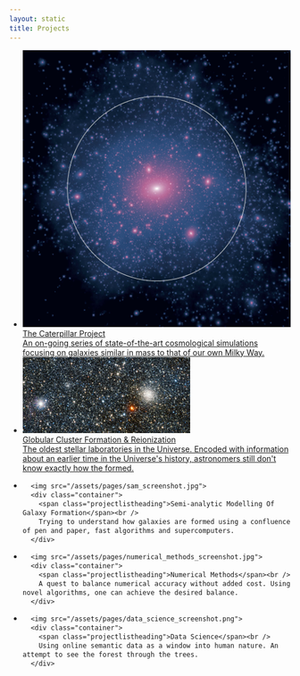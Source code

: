 ```yaml
---
layout: static
title: Projects
---
```


<ul class="projectlist">
  <li>
  <a href="http://brendangriffen.com/caterpillar/">
      <img src="/assets/caterpillar/Cat10.jpg">
      <div class="container">
        <span class="projectlistheading">The Caterpillar Project</span><br />
        An on-going series of state-of-the-art cosmological simulations focusing on galaxies similar in mass to that of our own Milky Way.
      </div>
  </a>
  </li>  
  <li>
  <a href="http://brendangriffen.com/globular/">
      <img src="/assets/pages/gc_screenshot.jpg">
      <div class="container">
        <span class="projectlistheading">Globular Cluster Formation & Reionization</span><br />
        The oldest stellar laboratories in the Universe. Encoded with information about an earlier time in the Universe's history, astronomers still don't know exactly how the formed.
      </div>
  </a>
  </li>
  <li>
  
      <img src="/assets/pages/sam_screenshot.jpg">
      <div class="container">
        <span class="projectlistheading">Semi-analytic Modelling Of Galaxy Formation</span><br />
        Trying to understand how galaxies are formed using a confluence of pen and paper, fast algorithms and supercomputers.
      </div>
  
  </li>
  <li>
  
      <img src="/assets/pages/numerical_methods_screenshot.jpg">
      <div class="container">
        <span class="projectlistheading">Numerical Methods</span><br />
        A quest to balance numerical accuracy without added cost. Using novel algorithms, one can achieve the desired balance.
      </div>
  
  </li>
  <li>
  
      <img src="/assets/pages/data_science_screenshot.png">
      <div class="container">
        <span class="projectlistheading">Data Science</span><br />
        Using online semantic data as a window into human nature. An attempt to see the forest through the trees.
      </div>
  </a>
  </li>
</ul>

[gh]: https://github.com/bgriffen